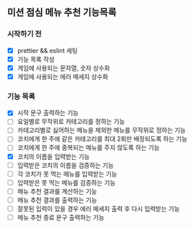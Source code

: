## 미션 점심 메뉴 추천 기능목록

### 시작하기 전

- [x] prettier && eslint 세팅
- [x] 기능 목록 작성
- [x] 게임에 사용되는 문자열, 숫자 상수화
- [x] 게임에 사용되는 에러 메세지 상수화

### 기능 목록

- [x] 시작 문구 출력하는 기능
- [ ] 요일별로 무작위로 카테고리를 정하는 기능
- [ ] 카테고리별로 싫어하는 메뉴을 제외한 메뉴를 무작위로 정하는 기능
- [ ] 코치에게 한 주에 같은 카테고리를 최대 2회만 배정되도록 하는 기능
- [ ] 코치에게 한 주에 중복되는 메뉴를 주지 않도록 하는 기능
- [x] 코치의 이름을 입력받는 기능
- [ ] 입력받은 코치의 이름을 검증하는 기능
- [ ] 각 코치가 못 먹는 메뉴를 입력받는 기능
- [ ] 입력받은 못 먹는 메뉴를 검증하는 기능
- [ ] 메뉴 추천 결과를 계산하는 기능
- [ ] 메뉴 추천 결과를 출력하는 기능
- [ ] 잘못된 입력이 있을 경우 에러 메세지 출력 후 다시 입력받는 기능
- [ ] 메뉴 추천 종료 문구 출력하는 기능
